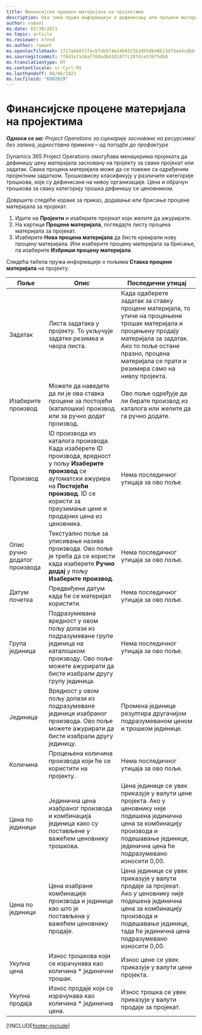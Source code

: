```yaml
---
title: Финансијске процене материјала на пројектима
description: Ова тема пружа информације о дефинисању или процени материјала заснованих на пројектима.
author: rumant
ms.date: 03/30/2021
ms.topic: article
ms.reviewer: kfend
ms.author: rumant
ms.openlocfilehash: 1717abb8f37acb7ab5f4e24b9323b3d958b40b13d7da44c0bbfa88eea28b99ef
ms.sourcegitcommit: 7f8d1e7a16af769adb43d1877c28fdce53975db8
ms.translationtype: HT
ms.contentlocale: sr-Cyrl-RS
ms.lasthandoff: 08/06/2021
ms.locfileid: "6992629"
---
```

# <a name="financial-estimates-for-materials-on-projects"></a>Финансијске процене материјала на пројектима

_**Односи се на:** Project Operations за сценарије засноване на ресурсима/без залиха, једноставна примена – од погодбе до профактуре_

Dynamics 365 Project Operations омогућава менаџерима пројеката да дефинишу цену материјала засновану на пројекту за сваки пројекат или задатак. Свака процена материјала може да се повеже са одређеним пројектним задатком. Трошковисеу класификују у различите категорије трошкова, које су дефинисане на нивоу организације. Цена и обрачун трошкова за сваку категорију трошка дефинишу се ценовником. 

Довршите следеће кораке за приказ, додавање или брисање процене материјала за пројекат.

1. Идите на **Пројекти** и изаберите пројекат који желите да ажурирате.
2. На картици **Процене материјала**, погледајте листу процена материјала за пројекат.
3. Изаберите **Нова процена материјала** да бисте креирали нову процену материјала. Или изаберите процену материјала за брисање, па изаберите **Избриши процену материјала**.

Следећа табела пружа информације о пољима **Ставка процене материјала** на пројекту. 

| **Поље** | **Опис** | **Последични утицај** |
| --- | --- | --- |
| Задатак | Листа задатака у пројекту. То укључује задатке резимеа и чвора листа. | Када одаберете задатак за ставку процене материјала, то утиче на процењени трошак материјала и процењену продају материјала за задатак. Ако то поље остане празно, процена материјала се прати и резимира само на нивоу пројекта. |
| Изаберите производ |  Можете да наведете да ли је ова ставка процене за постојећи (каталошки) производ или за ручно додат производ. | Ово поље одређује да ли бирате производ из каталога или желите да га ручно додате. |
| Производ | ID производа из каталога производа. Када изаберете ID производа, вредност у пољу **Изаберите производ** се аутоматски ажурира на **Постојећи производ**. ID се користи за преузимање цене и продајних цена из ценовника. | Нема последичног утицаја за ово поље. |
| Опис ручно додатог производа | Текстуално поље за уписивање назива производа. Ово поље је треба да се користи када изаберете **Ручно додај** у пољу **Изаберите производ**.| Нема последичног утицаја за ово поље. |
| Датум почетка | Предвиђени датум када ће се материјал користити. | Нема последичног утицаја за ово поље. |
| Група јединица | Подразумевана вредност у овом пољу долази из подразумеване групе јединица на каталошком производу. Ово поље можете ажурирати да бисте изабрали другу групу јединица. | Нема последичног утицаја за ово поље. |
| Јединица | Вредност у овом пољу долази из подразумеване јединице изабраног производа. Ово поље можете ажурирати да бисте изабрали другу јединицу. | Промена јединице резултира другачијом подразумеваном ценом и трошком јединице. |
| Количина | Процењена количина производа који ће се користити на пројекту. | Нема последичног утицаја за ово поље. |
| Цена по јединици | Јединична цена изабраног производа и комбинација јединица како су постављене у важећем ценовнику трошкова. | Цена јединице се увек приказује у валути цене пројекта. Ако у ценовнику није подешена јединична цена за комбинацију производа и подешавање јединице, јединична цена ће подразумевано износити 0,00. |
| Цена по јединици | Цена изабране комбинације производа и јединице као што је постављена у важећем ценовнику продаје. | Цена јединице се увек приказује у валути продаје за пројекат. Ако у ценовнику није подешена јединична цена за комбинацију производа и подешавање јединице, тада ће јединична цена подразумевано износити 0,00.|
| Укупна цена | Износ трошкова који се израчунава као количина \* јединични трошак.| Износ цене се увек приказује у валути цене пројекта. |
| Укупна продаја | Износ продаје који се израчунава као количина \* јединична цена. | Износ трошка се увек приказује у валути продаје за пројекат. |


[!INCLUDE[footer-include](../includes/footer-banner.md)]

